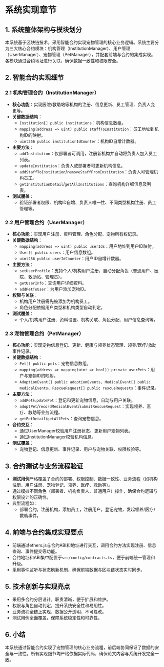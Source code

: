 # 系统实现章节

## 1. 系统整体架构与模块划分
本系统基于区块链技术，采用智能合约实现宠物管理的核心业务逻辑。系统主要分为三大核心合约模块：机构管理（InstitutionManager）、用户管理（UserManager）、宠物管理（PetManager），并配套前端与合约的集成实现。各模块通过合约地址进行关联，确保数据一致性和权限安全。

## 2. 智能合约实现细节
### 2.1 机构管理合约（InstitutionManager）
- **核心功能**：实现医院/救助站等机构的注册、信息更新、员工管理、负责人变更等。
- **关键数据结构**：
  - `Institution[] public institutions`：机构信息数组。
  - `mapping(address => uint) public staffToInstitution`：员工地址到机构ID的映射。
  - `uint256 public institutionIdCounter`：机构ID自增计数器。
- **主要方法**：
  - `addInstitution`：仅部署者可调用，注册新机构并自动将负责人加入员工列表。
  - `updateInstitution`：负责人或部署者可更新机构信息。
  - `addStaffToInstitution`/`removeStaffFromInstitution`：负责人可管理机构员工。
  - `getInstitutionDetail`/`getAllInstitutions`：查询机构详细信息及列表。
- **测试覆盖**：
  - 验证部署者权限、机构ID自增、负责人唯一性、不同类型机构注册、员工管理等。

### 2.2 用户管理合约（UserManager）
- **核心功能**：实现用户注册、资料管理、角色分配、宠物所有权记录。
- **关键数据结构**：
  - `mapping(address => uint) public userIds`：用户地址到用户ID映射。
  - `User[] public users`：用户信息数组。
  - `uint256 public userIdCounter`：用户ID自增计数器。
- **主要方法**：
  - `setUserProfile`：支持个人/机构用户注册，自动分配角色（普通用户、医院、救助站、管理员）。
  - `getUserInfo`：查询用户详细资料。
  - `addPetToUser`：为用户添加宠物ID。
- **权限与关联**：
  - 机构用户注册需先被添加为机构员工。
  - 角色分配依据用户类型和机构类型自动判定。
- **测试覆盖**：
  - 个人/机构用户注册、资料设置、机构关联、角色分配、用户信息查询等。

### 2.3 宠物管理合约（PetManager）
- **核心功能**：实现宠物信息登记、更新、健康与领养状态管理、领养/医疗/救助事件记录。
- **关键数据结构**：
  - `Pet[] public pets`：宠物信息数组。
  - `mapping(address => mapping(uint => bool)) private userPets`：用户与宠物ID的映射。
  - `AdoptionEvent[] public adoptionEvents`、`MedicalEvent[] public medicalEvents`、`RescueRequest[] public rescueRequests`：事件记录。
- **主要方法**：
  - `addPet`/`updatePet`：登记和更新宠物信息，自动与用户关联。
  - `adoptPet`/`recordMedicalEvent`/`submitRescueRequest`：实现领养、医疗、救助等业务流程。
  - `getPetDetail`/`getAllPets`：查询宠物信息。
- **合约交互**：
  - 通过UserManager校验用户注册状态、更新用户宠物列表。
  - 通过InstitutionManager校验机构信息。
- **测试覆盖**：
  - 宠物登记、信息更新、事件记录、用户与宠物关联、权限校验等。

## 3. 合约测试与业务流程验证
- **测试用例**严格覆盖了合约的部署、权限控制、数据一致性、业务流程（如机构注册、用户注册、宠物登记、领养、医疗、救助等）。
- 通过模拟不同角色（部署者、机构负责人、普通用户）操作，确保合约逻辑与权限设计的正确性。
- 典型流程如：
  - 部署合约，注册机构，添加员工，注册用户，登记宠物，发起领养/医疗/救助事件。

## 4. 前端与合约集成实现要点
- 前端通过ethers.js与合约ABI和地址进行交互，调用合约方法实现注册、信息查询、事件提交等功能。
- 合约地址和ABI集中配置于`src/config/contracts.ts`，便于前端统一管理和升级。
- 采用事件监听与状态刷新机制，确保前端数据与区块链状态实时同步。

## 5. 技术创新与实现亮点
- 采用多合约分层设计，职责清晰，便于扩展和维护。
- 权限与角色自动判定，提升系统安全性和易用性。
- 业务流程全链上实现，数据公开透明、不可篡改。
- 测试用例全面覆盖，保障系统稳定性和可靠性。

## 6. 小结
本系统通过智能合约实现了宠物管理的核心业务流程，前后端协同保证了数据的安全与一致性。所有实现细节均严格依据实际代码，确保论文内容与系统开发完全一致。